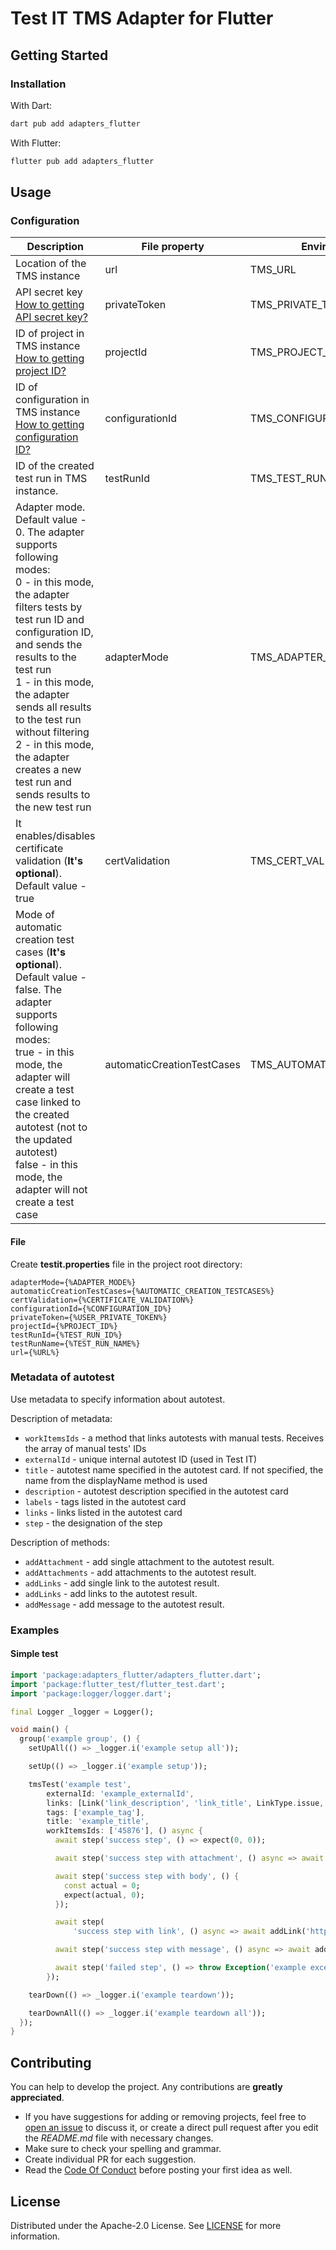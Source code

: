 # Test IT TMS Adapter for Flutter

## Getting Started

### Installation

With Dart:

```bash
dart pub add adapters_flutter
```

With Flutter:

```bash
flutter pub add adapters_flutter
```

## Usage

### Configuration

| Description                                                                                                                                                                                                                                                                                                                                                                            | File property              | Environment variable              |
|----------------------------------------------------------------------------------------------------------------------------------------------------------------------------------------------------------------------------------------------------------------------------------------------------------------------------------------------------------------------------------------|----------------------------|-----------------------------------|
| Location of the TMS instance                                                                                                                                                                                                                                                                                                                                                           | url                        | TMS_URL                           |
| API secret key [How to getting API secret key?](https://github.com/testit-tms/.github/tree/main/configuration#privatetoken)                                                                                                                                                                                                                                                            | privateToken               | TMS_PRIVATE_TOKEN                 |
| ID of project in TMS instance [How to getting project ID?](https://github.com/testit-tms/.github/tree/main/configuration#projectid)                                                                                                                                                                                                                                                    | projectId                  | TMS_PROJECT_ID                    |
| ID of configuration in TMS instance [How to getting configuration ID?](https://github.com/testit-tms/.github/tree/main/configuration#configurationid)                                                                                                                                                                                                                                  | configurationId            | TMS_CONFIGURATION_ID              |
| ID of the created test run in TMS instance.                                                                                                                                                                                                                                                                                                                                            | testRunId                  | TMS_TEST_RUN_ID                   |
| Adapter mode. Default value - 0. The adapter supports following modes:<br/>0 - in this mode, the adapter filters tests by test run ID and configuration ID, and sends the results to the test run<br/>1 - in this mode, the adapter sends all results to the test run without filtering<br/>2 - in this mode, the adapter creates a new test run and sends results to the new test run | adapterMode                | TMS_ADAPTER_MODE                  |
| It enables/disables certificate validation (**It's optional**). Default value - true                                                                                                                                                                                                                                                                                                   | certValidation             | TMS_CERT_VALIDATION               |
| Mode of automatic creation test cases (**It's optional**). Default value - false. The adapter supports following modes:<br/>true - in this mode, the adapter will create a test case linked to the created autotest (not to the updated autotest)<br/>false - in this mode, the adapter will not create a test case                                                                    | automaticCreationTestCases | TMS_AUTOMATIC_CREATION_TEST_CASES |

#### File

Create **testit.properties** file in the project root directory:

```properties
adapterMode={%ADAPTER_MODE%}
automaticCreationTestCases={%AUTOMATIC_CREATION_TESTCASES%}
certValidation={%CERTIFICATE_VALIDATION%}
configurationId={%CONFIGURATION_ID%}
privateToken={%USER_PRIVATE_TOKEN%}
projectId={%PROJECT_ID%}
testRunId={%TEST_RUN_ID%}
testRunName={%TEST_RUN_NAME%}
url={%URL%}
```

### Metadata of autotest

Use metadata to specify information about autotest.

Description of metadata:

* `workItemsIds` - a method that links autotests with manual tests. Receives the array of manual
  tests' IDs
* `externalId` - unique internal autotest ID (used in Test IT)
* `title` - autotest name specified in the autotest card. If not specified, the name from the
  displayName method is used
* `description` - autotest description specified in the autotest card
* `labels` - tags listed in the autotest card
* `links` - links listed in the autotest card
* `step` - the designation of the step

Description of methods:

* `addAttachment` - add single attachment to the autotest result.
* `addAttachments` - add attachments to the autotest result.
* `addLinks` - add single link to the autotest result.
* `addLinks` - add links to the autotest result.
* `addMessage` - add message to the autotest result.

### Examples

#### Simple test

```dart
import 'package:adapters_flutter/adapters_flutter.dart';
import 'package:flutter_test/flutter_test.dart';
import 'package:logger/logger.dart';

final Logger _logger = Logger();

void main() {
  group('example group', () {
    setUpAll(() => _logger.i('example setup all'));

    setUp(() => _logger.i('example setup'));

    tmsTest('example test',
        externalId: 'example_externalId',
        links: [Link('link_description', 'link_title', LinkType.issue, 'https://www.example.org/')],
        tags: ['example_tag'],
        title: 'example_title',
        workItemsIds: ['45876'], () async {
          await step('success step', () => expect(0, 0));

          await step('success step with attachment', () async => await addAttachment('avatar.png'));

          await step('success step with body', () {
            const actual = 0;
            expect(actual, 0);
          });

          await step(
              'success step with link', () async => await addLink('https://www.example.org/'));

          await step('success step with message', () async => await addMessage('example message'));

          await step('failed step', () => throw Exception('example exception'));
        });

    tearDown(() => _logger.i('example teardown'));

    tearDownAll(() => _logger.i('example teardown all'));
  });
}
```

## Contributing

You can help to develop the project. Any contributions are **greatly appreciated**.

* If you have suggestions for adding or removing projects, feel free
  to [open an issue](https://github.com/testit-tms/adapters-go/issues/new) to discuss it, or create
  a direct pull
  request after you edit the *README.md* file with necessary changes.
* Make sure to check your spelling and grammar.
* Create individual PR for each suggestion.
* Read the [Code Of Conduct](https://github.com/testit-tms/adapters-go/blob/main/CODE_OF_CONDUCT.md)
  before posting
  your first idea as well.

## License

Distributed under the Apache-2.0 License.
See [LICENSE](https://github.com/testit-tms/adapters-go/blob/main/LICENSE.md) for more information.
